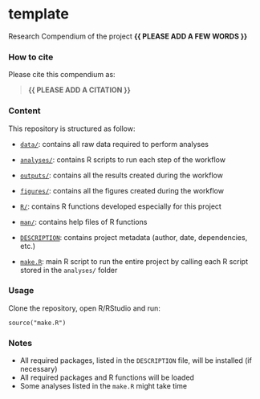<!-- README.md is generated from README.Rmd. Please edit that file -->

# template

<!-- badges: start -->
<!-- badges: end -->

Research Compendium of the project **{{ PLEASE ADD A FEW WORDS }}**

### How to cite

Please cite this compendium as:

> **{{ PLEASE ADD A CITATION }}**

### Content

This repository is structured as follow:

-   [`data/`](https://github.com/FlandrinU/template/tree/master/data):
    contains all raw data required to perform analyses

-   [`analyses/`](https://github.com/FlandrinU/template/tree/master/analyses/):
    contains R scripts to run each step of the workflow

-   [`outputs/`](https://github.com/FlandrinU/template/tree/master/outputs):
    contains all the results created during the workflow

-   [`figures/`](https://github.com/FlandrinU/template/tree/master/figures):
    contains all the figures created during the workflow

-   [`R/`](https://github.com/FlandrinU/template/tree/master/R):
    contains R functions developed especially for this project

-   [`man/`](https://github.com/FlandrinU/template/tree/master/man):
    contains help files of R functions

-   [`DESCRIPTION`](https://github.com/FlandrinU/template/tree/master/DESCRIPTION):
    contains project metadata (author, date, dependencies, etc.)

-   [`make.R`](https://github.com/FlandrinU/template/tree/master/make.R):
    main R script to run the entire project by calling each R script
    stored in the `analyses/` folder

### Usage

Clone the repository, open R/RStudio and run:

    source("make.R")

### Notes

-   All required packages, listed in the `DESCRIPTION` file, will be
    installed (if necessary)
-   All required packages and R functions will be loaded
-   Some analyses listed in the `make.R` might take time
